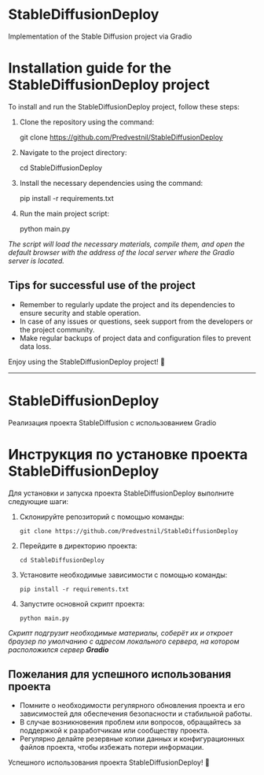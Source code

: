 # StableDiffusionDeploy
Implementation of the Stable Diffusion project via Gradio

# Installation guide for the StableDiffusionDeploy project

To install and run the StableDiffusionDeploy project, follow these steps:

1. Clone the repository using the command:
   
   git clone https://github.com/Predvestnil/StableDiffusionDeploy
   

2. Navigate to the project directory:
   
   cd StableDiffusionDeploy
   

3. Install the necessary dependencies using the command:
   
   pip install -r requirements.txt
   

4. Run the main project script:
   
   python main.py
   
_The script will load the necessary materials, compile them, and open the default browser with the address of the local server where the Gradio server is located._

## Tips for successful use of the project

- Remember to regularly update the project and its dependencies to ensure security and stable operation.
- In case of any issues or questions, seek support from the developers or the project community.
- Make regular backups of project data and configuration files to prevent data loss.

Enjoy using the StableDiffusionDeploy project! 🚀


---


# StableDiffusionDeploy
Реализация проекта StableDiffusion с использованием Gradio

# Инструкция по установке проекта StableDiffusionDeploy

Для установки и запуска проекта StableDiffusionDeploy выполните следующие шаги:

1. Склонируйте репозиторий с помощью команды:
   
   `git clone https://github.com/Predvestnil/StableDiffusionDeploy`
   

2. Перейдите в директорию проекта:
   
   `cd StableDiffusionDeploy`
   

3. Установите необходимые зависимости с помощью команды:
   
   `pip install -r requirements.txt`
   

4. Запустите основной скрипт проекта:
   
   `python main.py`
   
_Скрипт подгрузит необходимые материалы, соберёт их и откроет браузер по умолчанию с адресом локального сервера, на котором расположился сервер **Gradio**_
## Пожелания для успешного использования проекта

- Помните о необходимости регулярного обновления проекта и его зависимостей для обеспечения безопасности и стабильной работы.
- В случае возникновения проблем или вопросов, обращайтесь за поддержкой к разработчикам или сообществу проекта.
- Регулярно делайте резервные копии данных и конфигурационных файлов проекта, чтобы избежать потери информации.

Успешного использования проекта StableDiffusionDeploy! 🚀
